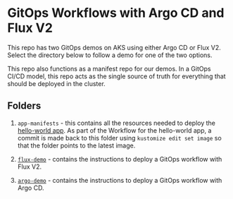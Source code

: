 # GitOps Workflows with Argo CD and Flux V2

This repo has two GitOps demos on AKS using either Argo CD or Flux V2. Select the directory below to follow a demo for one of the two options.

This repo also functions as a manifest repo for our demos. In a GitOps CI/CD model, this repo acts as the single source of truth for everything that should be deployed in the cluster.

## Folders

1. `app-manifests` - this contains all the resources needed to deploy the [hello-world app](https://github.com/haithamshahin333/express-node-hello-world-app). As part of the Workflow for the hello-world app, a commit is made back to this folder using `kustomize edit set image` so that the folder points to the latest image.

2. [`flux-demo`](./flux-demo/README.md) - contains the instructions to deploy a GitOps workflow with Flux V2.

3. [`argo-demo`](./argo-demo/README.md) - contains the instructions to deploy a GitOps workflow with Argo CD.
